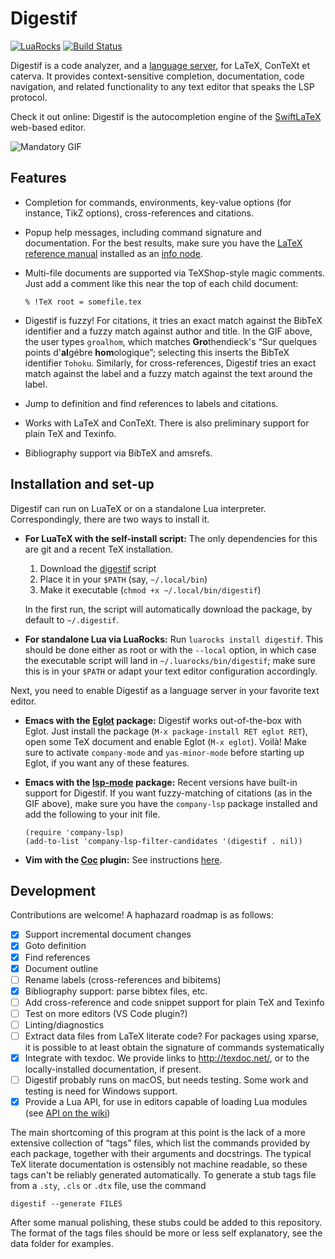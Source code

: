 Digestif
========

[![LuaRocks](https://img.shields.io/luarocks/v/astoff/digestif.svg)](https://luarocks.org/modules/astoff/digestif)
[![Build Status](https://travis-ci.com/astoff/digestif.svg?branch=master)](https://travis-ci.com/astoff/digestif)

Digestif is a code analyzer, and a [language server][lsp], for LaTeX,
ConTeXt et caterva.  It provides context-sensitive completion,
documentation, code navigation, and related functionality to any text
editor that speaks the LSP protocol.

Check it out online: Digestif is the autocompletion engine of the
[SwiftLaTeX] web-based editor.

![Mandatory GIF][gif]

Features
--------

- Completion for commands, environments, key-value options (for
  instance, TikZ options), cross-references and citations.

- Popup help messages, including command signature and documentation.
  For the best results, make sure you have the [LaTeX reference
  manual][latexref] installed as an [info node][info-issues].

- Multi-file documents are supported via TeXShop-style magic comments.
  Just add a comment like this near the top of each child document:

  ```
  % !TeX root = somefile.tex
  ```

- Digestif is fuzzy!  For citations, it tries an exact match against
  the BibTeX identifier and a fuzzy match against author and title.
  In the GIF above, the user types `groalhom`, which matches
  **Gro**thendieck's “Sur quelques points d'**al**gébre
  **hom**ologique”; selecting this inserts the BibTeX identifier
  `Tohoku`.  Similarly, for cross-references, Digestif tries an exact
  match against the label and a fuzzy match against the text around
  the label.

- Jump to definition and find references to labels and citations.

- Works with LaTeX and ConTeXt.  There is also preliminary support for
  plain TeX and Texinfo.

- Bibliography support via BibTeX and amsrefs.

Installation and set-up
-----------------------

Digestif can run on LuaTeX or on a standalone Lua interpreter.
Correspondingly, there are two ways to install it.

- **For LuaTeX with the self-install script:** The only dependencies
  for this are git and a recent TeX installation.

  1. Download the [digestif][self-install] script
  2. Place it in your `$PATH` (say, `~/.local/bin`)
  3. Make it executable (`chmod +x ~/.local/bin/digestif`)

  In the first run, the script will automatically download the
  package, by default to `~/.digestif`.

- **For standalone Lua via LuaRocks:** Run `luarocks install
  digestif`.  This should be done either as root or with the `--local`
  option, in which case the executable script will land in
  `~/.luarocks/bin/digestif`; make sure this is in your `$PATH` or
  adapt your text editor configuration accordingly.

Next, you need to enable Digestif as a language server in your
favorite text editor.

- **Emacs with the [Eglot] package:** Digestif works out-of-the-box
  with Eglot.  Just install the package (`M-x package-install RET
  eglot RET`), open some TeX document and enable Eglot (`M-x eglot`).
  Voilà!  Make sure to activate `company-mode` and `yas-minor-mode`
  before starting up Eglot, if you want any of these features.

- **Emacs with the [lsp-mode] package:** Recent versions have built-in
  support for Digestif.  If you want fuzzy-matching of citations (as
  in the GIF above), make sure you have the `company-lsp` package
  installed and add the following to your init file.

  ``` emacs-lisp
  (require 'company-lsp)
  (add-to-list 'company-lsp-filter-candidates '(digestif . nil))
  ```

- **Vim with the [Coc] plugin:** See instructions
  [here](https://github.com/neoclide/coc.nvim/wiki/Language-servers#latex).

Development
-----------

Contributions are welcome!  A haphazard roadmap is as follows:

- [x] Support incremental document changes
- [x] Goto definition
- [x] Find references
- [X] Document outline
- [ ] Rename labels (cross-references and bibitems)
- [x] Bibliography support: parse bibtex files, etc.
- [ ] Add cross-reference and code snippet support for plain TeX and
  Texinfo
- [ ] Test on more editors (VS Code plugin?)
- [ ] Linting/diagnostics
- [ ] Extract data files from LaTeX literate code?  For packages using
      xparse, it is possible to at least obtain the signature of
      commands systematically
- [X] Integrate with texdoc.  We provide links to
      <http://texdoc.net/>, or to the locally-installed documentation,
      if present.
- [ ] Digestif probably runs on macOS, but needs testing.  Some work
      and testing is need for Windows support.
- [X] Provide a Lua API, for use in editors capable of loading Lua
      modules (see [API on the wiki][api])

The main shortcoming of this program at this point is the lack of a
more extensive collection of “tags” files, which list the commands
provided by each package, together with their arguments and
docstrings.  The typical TeX literate documentation is ostensibly not
machine readable, so these tags can't be reliably generated
automatically.  To generate a stub tags file from a `.sty`, `.cls` or
`.dtx` file, use the command

```
digestif --generate FILES
```

After some manual polishing, these stubs could be added to this
repository.  The format of the tags files should be more or less self
explanatory, see the data folder for examples.

[gif]: https://user-images.githubusercontent.com/6500902/70077785-c5f27100-1601-11ea-9cfb-6e7ebd3c61ae.gif
[info-issues]: https://github.com/astoff/digestif/wiki/Common-installation-issues#info-nodes
[installation-issues]: https://github.com/astoff/digestif/wiki/Common-installation-issues
[coc]: https://github.com/neoclide/coc.nvim
[eglot]: https://github.com/joaotavora/eglot
[latexref]: https://latexref.xyz/
[lsp-mode]: https://github.com/emacs-lsp/lsp-mode
[lsp]: https://microsoft.github.io/language-server-protocol/
[api]: https://github.com/astoff/digestif/wiki/API
[self-install]: https://raw.githubusercontent.com/astoff/digestif/master/scripts/digestif
[SwiftLaTeX]: https://www.swiftlatex.com
